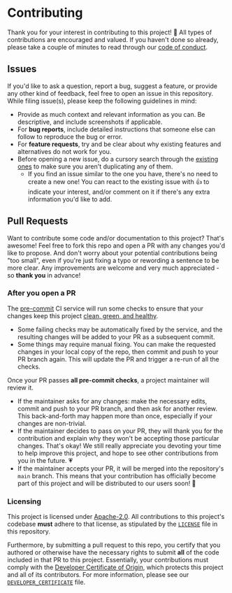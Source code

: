 # Contributing

Thank you for your interest in contributing to this project! 💖 All types of
contributions are encouraged and valued. If you haven't done so already, please take a
couple of minutes to read through our [code of conduct](CODE_OF_CONDUCT.md).

## Issues

If you'd like to ask a question, report a bug, suggest a feature, or provide any other
kind of feedback, feel free to open an issue in this repository. While filing issue(s),
please keep the following guidelines in mind:

- Provide as much context and relevant information as you can. Be descriptive, and
  include screenshots if applicable.
- For **bug reports**, include detailed instructions that someone else can follow to
  reproduce the bug or error.
- For **feature requests**, try and be clear about why existing features and
  alternatives do not work for you.
- Before opening a new issue, do a cursory search through the
  [existing ones](https://github.com/nuztalgia/botstrap/issues?q=is%3Aissue) to make
  sure you aren't duplicating any of them.
  - If you find an issue similar to the one you have, there's no need to create a new
    one! You can react to the existing issue with 👍 to indicate your interest, and/or
    comment on it if there's any extra information you'd like to add.

## Pull Requests

Want to contribute some code and/or documentation to this project? That's awesome! Feel
free to fork this repo and open a PR with any changes you'd like to propose. And don't
worry about your potential contributions being "too small", even if you're just fixing a
typo or rewording a sentence to be more clear. Any improvements are welcome and very
much appreciated - so **thank you** in advance!

### After you open a PR

The [pre-commit](https://pre-commit.com/) CI service will run some checks to ensure that
your changes keep this project
[clean, green, and healthy](https://results.pre-commit.ci/latest/github/nuztalgia/botstrap/main).

- Some failing checks may be automatically fixed by the service, and the resulting
  changes will be added to your PR as a subsequent commit.
- Some things may require manual fixing. You can make the requested changes in your
  local copy of the repo, then commit and push to your PR branch again. This will update
  the PR and trigger a re-run of all the checks.

Once your PR passes **all pre-commit checks**, a project maintainer will review it.

- If the maintainer asks for any changes: make the necessary edits, commit and push to
  your PR branch, and then ask for another review. This back-and-forth may happen more
  than once, especially if your changes are non-trivial.
- If the maintainer decides to pass on your PR, they will thank you for the contribution
  and explain why they won't be accepting those particular changes. That's okay! We
  still really appreciate you devoting your time to help improve this project, and hope
  to see other contributions from you in the future. 💗
- If the maintainer accepts your PR, it will be merged into the repository's `main`
  branch. This means that your contribution has officially become part of this project
  and will be distributed to our users soon! 🎉

### Licensing

This project is licensed under [Apache-2.0](http://www.apache.org/licenses/LICENSE-2.0).
All contributions to this project's codebase **must** adhere to that license, as
stipulated by the [`LICENSE`](/LICENSE) file in this repository.

Furthermore, by submitting a pull request to this repo, you certify that you authored or
otherwise have the necessary rights to submit **all** of the code included in that PR to
this project. Essentially, your contributions must comply with the
[Developer Certificate of Origin](https://developercertificate.org/), which protects
this project and all of its contributors. For more information, please see our
[`DEVELOPER_CERTIFICATE`](DEVELOPER_CERTIFICATE.md) file.
